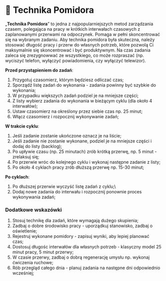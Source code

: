 # 🍅 Technika Pomidora
„**Technika Pomidora**” to jedna z najpopularniejszych metod zarządzania czasem, polegająca na pracy w krótkich interwałach czasowych z zaplanowanymi przerwami na odpoczynek. Pomaga w pełni skoncentrować się na wybranym zadaniu. Aby technika pomidora była skuteczna, należy stosować długość pracy i przerw do własnych potrzeb, które pozwolą Ci maksymalnie się skoncentrować i być produktywnym. Na czas zadania zaleca się zrezygnowwać ze wszystkiego, co może rozpraszać (np. wyciszyć telefon, wyłączyć powiadomienia, czy wyłączyć telewizor). 

**Przed przystąpieniem do zadań**:

1. Przygotuj czasomierz, którym będziesz odliczać czas;
2. Sporządź listę zadań do wykonania - zadania powinny być szybkie do wykonania;
3. W przypadku większych zadań podziel je na mniejsze części;
4. Z listy wybierz zadania do wykonania w bieżącym cyklu (dla około 4 interwałów);
5. Ustaw czasomierz na określony przez siebie czas np. 25 minut;
6. Włącz czasomierz i rozpocznij wykonywanie zadań;

**W trakcie cyklu**:

1. Jeśli zadanie zostanie ukończone oznacz je na liście;
2. Jeśli zadanie nie zostanie wykonane, podziel je na mniejsze części i dodaj do listy (backlog);
3. Po upływie czasu (np. 25 minutach) zrób krótką przerwę, np. 5 minut - zrelaksuj się;
4. Po przerwie wróc do kolejnego cyklu i wykonaj następne zadanie z listy;
5. Po około 4 cyklach pracy zrób dłuższą przerwę np. 15-30 minut;

**Po cyklach**:

1. Po dłuższej przerwie wyczyść listę zadań z cyklu;\
2. Dodaj nowe zadania do interwału i rozpocznij ponownie proces wykonywania zadań;

### Dodatkowe wskazówki

1. Stosuj technikę dla zadań, które wymagają dużego skupienia;
2. Zadbaj o dobre środowisko pracy - uporządkuj stanowisko, zadbaj o oświetlenie;
3. Rejestruj wykonane pomidory - zapisuj wyniki, aby lepiej planować czas;
4. Dostosuj długośc interwałów dla własnych potrzeb - klasyczny model 25 minut pracy, 5 minut przerwy;
5. W czasie przerwy, zadbaj o dobrą regenerację umysłu np. wykonaj ćwiczenia ruchowe;
6. Rób przegląd całego dnia - planuj zadania na następne dni odpowiednio wcześniej;

